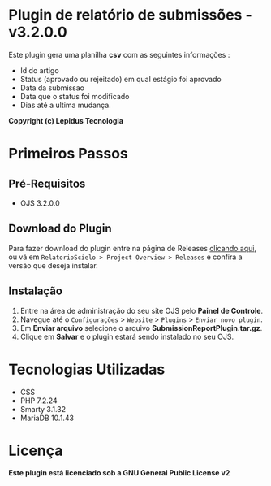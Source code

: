 # Plugin de relatório de submissões - v3.2.0.0

Este plugin gera uma planilha **csv** com as seguintes informações : 
- Id do artigo
- Status (aprovado ou rejeitado) em qual estágio foi aprovado
- Data da submissao
- Data que o status foi modificado
- Dias até a ultima mudança.

__Copyright (c) Lepidus Tecnologia__ 

# Primeiros Passos

## Pré-Requisitos

* OJS 3.2.0.0

## Download do Plugin

Para fazer download do plugin entre na página de Releases
[clicando aqui](https://gitlab.lepidus.com.br/plugins_ojs/relatorioscielo/-/releases), ou vá em `RelatorioScielo > Project Overview > Releases` e confira a versão que deseja instalar.

## Instalação
1. Entre na área de administração do seu site OJS pelo __Painel de Controle__.
2. Navegue até o `Configurações` > `Website` > `Plugins` > `Enviar novo plugin`.
3. Em __Enviar arquivo__ selecione o arquivo __SubmissionReportPlugin.tar.gz__.
4. Clique em __Salvar__ e o plugin estará sendo instalado no seu OJS. 

# Tecnologias Utilizadas

* CSS
* PHP 7.2.24
* Smarty 3.1.32
* MariaDB 10.1.43

# Licença
__Este plugin está licenciado sob a GNU General Public License v2__
